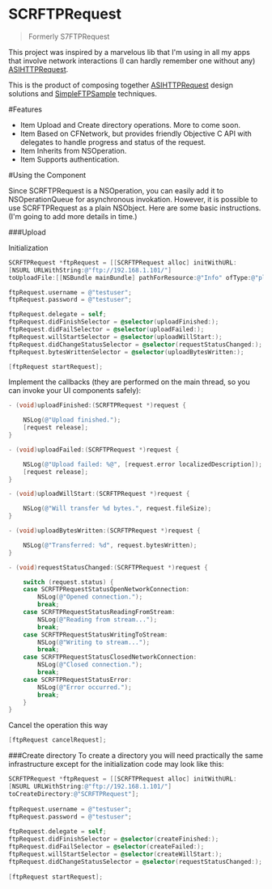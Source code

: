 SCRFTPRequest
=============

>Formerly S7FTPRequest

This project was inspired by a marvelous lib that I'm using in all my apps that involve network interactions (I can hardly remember one without any) [ASIHTTPRequest](https://github.com/pokeb/asi-http-request).

This is the product of composing together [ASIHTTPRequest](https://github.com/pokeb/asi-http-request) design solutions and [SimpleFTPSample](http://developer.apple.com/library/ios/#samplecode/SimpleFTPSample/Introduction/Intro.html) techniques.

#Features
* Item Upload and Create directory operations. More to come soon. 
* Item Based on CFNetwork, but provides friendly Objective C API with delegates to handle progress and status of the request. 
* Item Inherits from NSOperation. 
* Item Supports authentication. 

#Using the Component

Since SCRFTPRequest is a NSOperation, you can easily add it to NSOperationQueue for asynchronous invokation. However, it is possible to use SCRFTPRequest as a plain NSObject. Here are some basic instructions. (I'm going to add more details in time.)

###Upload

Initialization

```objective-c
SCRFTPRequest *ftpRequest = [[SCRFTPRequest alloc] initWithURL: 
[NSURL URLWithString:@"ftp://192.168.1.101/"] 
toUploadFile:[[NSBundle mainBundle] pathForResource:@"Info" ofType:@"plist"]];

ftpRequest.username = @"testuser"; 
ftpRequest.password = @"testuser"; 

ftpRequest.delegate = self; 
ftpRequest.didFinishSelector = @selector(uploadFinished:); 
ftpRequest.didFailSelector = @selector(uploadFailed:); 
ftpRequest.willStartSelector = @selector(uploadWillStart:); 
ftpRequest.didChangeStatusSelector = @selector(requestStatusChanged:); 
ftpRequest.bytesWrittenSelector = @selector(uploadBytesWritten:); 

[ftpRequest startRequest];
```

Implement the callbacks (they are performed on the main thread, so you can invoke your UI components safely):

```objective-c
- (void)uploadFinished:(SCRFTPRequest *)request { 

	NSLog(@"Upload finished."); 
	[request release]; 
}

- (void)uploadFailed:(SCRFTPRequest *)request {

	NSLog(@"Upload failed: %@", [request.error localizedDescription]); 
	[request release]; 
}

- (void)uploadWillStart:(SCRFTPRequest *)request { 

	NSLog(@"Will transfer %d bytes.", request.fileSize); 
}

- (void)uploadBytesWritten:(SCRFTPRequest *)request { 

	NSLog(@"Transferred: %d", request.bytesWritten); 
}

- (void)requestStatusChanged:(SCRFTPRequest *)request {

	switch (request.status) { 
	case SCRFTPRequestStatusOpenNetworkConnection: 
		NSLog(@"Opened connection."); 
		break; 
	case SCRFTPRequestStatusReadingFromStream: 
		NSLog(@"Reading from stream..."); 
		break; 
	case SCRFTPRequestStatusWritingToStream: 
		NSLog(@"Writing to stream..."); 
		break; 
	case SCRFTPRequestStatusClosedNetworkConnection: 
		NSLog(@"Closed connection."); 
		break; 
	case SCRFTPRequestStatusError: 
		NSLog(@"Error occurred."); 
		break; 
	} 
}
```
Cancel the operation this way

```objective-c
[ftpRequest cancelRequest];
```

###Create directory
To create a directory you will need practically the same infrastructure except for the initialization code may look like this:

```objective-c
SCRFTPRequest *ftpRequest = [[SCRFTPRequest alloc] initWithURL:
[NSURL URLWithString:@"ftp://192.168.1.101/"]
toCreateDirectory:@"SCRFTPRequest"];
  
ftpRequest.username = @"testuser";
ftpRequest.password = @"testuser";
	
ftpRequest.delegate = self;
ftpRequest.didFinishSelector = @selector(createFinished:);
ftpRequest.didFailSelector = @selector(createFailed:);
ftpRequest.willStartSelector = @selector(createWillStart:);
ftpRequest.didChangeStatusSelector = @selector(requestStatusChanged:);
	
[ftpRequest startRequest];
```